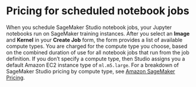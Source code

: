 # Pricing for scheduled notebook jobs<a name="notebook-auto-run-pricing"></a>

When you schedule SageMaker Studio notebook jobs, your Jupyter notebooks run on SageMaker training instances\. After you select an **Image** and **Kernel** in your **Create Job** form, the form provides a list of available compute types\. You are charged for the compute type you choose, based on the combined duration of use for all notebook jobs that run from the job definition\. If you don’t specify a compute type, then Studio assigns you a default Amazon EC2 instance type of `ml.m5.large`\. For a breakdown of SageMaker Studio pricing by compute type, see [Amazon SageMaker Pricing](http://aws.amazon.com/sagemaker/pricing)\.